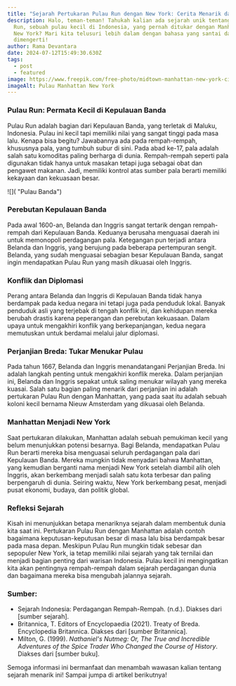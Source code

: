 ```yaml
---
title: "Sejarah Pertukaran Pulau Run dengan New York: Cerita Menarik dari Masa Lalu"
description: Halo, teman-teman! Tahukah kalian ada sejarah unik tentang Pulau
  Run, sebuah pulau kecil di Indonesia, yang pernah ditukar dengan Manhattan,
  New York? Mari kita telusuri lebih dalam dengan bahasa yang santai dan mudah
  dimengerti!
author: Rama Devantara
date: 2024-07-12T15:49:30.630Z
tags:
  - post
  - featured
image: https://www.freepik.com/free-photo/midtown-manhattan-new-york-city-usa_9655367.htm#fromView=search&page=1&position=3&uuid=bac26bb3-7583-42d9-a377-55f006cdb369
imageAlt: Pulau Manhattan New York
---
```

<!--StartFragment-->

### Pulau Run: Permata Kecil di Kepulauan Banda

Pulau Run adalah bagian dari Kepulauan Banda, yang terletak di Maluku, Indonesia. Pulau ini kecil tapi memiliki nilai yang sangat tinggi pada masa lalu. Kenapa bisa begitu? Jawabannya ada pada rempah-rempah, khususnya pala, yang tumbuh subur di sini. Pada abad ke-17, pala adalah salah satu komoditas paling berharga di dunia. Rempah-rempah seperti pala digunakan tidak hanya untuk masakan tetapi juga sebagai obat dan pengawet makanan. Jadi, memiliki kontrol atas sumber pala berarti memiliki kekayaan dan kekuasaan besar.

![]( "Pulau Banda")

### Perebutan Kepulauan Banda

Pada awal 1600-an, Belanda dan Inggris sangat tertarik dengan rempah-rempah dari Kepulauan Banda. Keduanya berusaha menguasai daerah ini untuk memonopoli perdagangan pala. Ketegangan pun terjadi antara Belanda dan Inggris, yang berujung pada beberapa pertempuran sengit. Belanda, yang sudah menguasai sebagian besar Kepulauan Banda, sangat ingin mendapatkan Pulau Run yang masih dikuasai oleh Inggris.

### Konflik dan Diplomasi

Perang antara Belanda dan Inggris di Kepulauan Banda tidak hanya berdampak pada kedua negara ini tetapi juga pada penduduk lokal. Banyak penduduk asli yang terjebak di tengah konflik ini, dan kehidupan mereka berubah drastis karena peperangan dan perebutan kekuasaan. Dalam upaya untuk mengakhiri konflik yang berkepanjangan, kedua negara memutuskan untuk berdamai melalui jalur diplomasi.

### Perjanjian Breda: Tukar Menukar Pulau

Pada tahun 1667, Belanda dan Inggris menandatangani Perjanjian Breda. Ini adalah langkah penting untuk mengakhiri konflik mereka. Dalam perjanjian ini, Belanda dan Inggris sepakat untuk saling menukar wilayah yang mereka kuasai. Salah satu bagian paling menarik dari perjanjian ini adalah pertukaran Pulau Run dengan Manhattan, yang pada saat itu adalah sebuah koloni kecil bernama Nieuw Amsterdam yang dikuasai oleh Belanda.

### Manhattan Menjadi New York

Saat pertukaran dilakukan, Manhattan adalah sebuah pemukiman kecil yang belum menunjukkan potensi besarnya. Bagi Belanda, mendapatkan Pulau Run berarti mereka bisa menguasai seluruh perdagangan pala dari Kepulauan Banda. Mereka mungkin tidak menyadari bahwa Manhattan, yang kemudian berganti nama menjadi New York setelah diambil alih oleh Inggris, akan berkembang menjadi salah satu kota terbesar dan paling berpengaruh di dunia. Seiring waktu, New York berkembang pesat, menjadi pusat ekonomi, budaya, dan politik global.

### Refleksi Sejarah

Kisah ini menunjukkan betapa menariknya sejarah dalam membentuk dunia kita saat ini. Pertukaran Pulau Run dengan Manhattan adalah contoh bagaimana keputusan-keputusan besar di masa lalu bisa berdampak besar pada masa depan. Meskipun Pulau Run mungkin tidak sebesar dan sepopuler New York, ia tetap memiliki nilai sejarah yang tak ternilai dan menjadi bagian penting dari warisan Indonesia. Pulau kecil ini mengingatkan kita akan pentingnya rempah-rempah dalam sejarah perdagangan dunia dan bagaimana mereka bisa mengubah jalannya sejarah.

### Sumber:

* Sejarah Indonesia: Perdagangan Rempah-Rempah. (n.d.). Diakses dari \[sumber sejarah].
* Britannica, T. Editors of Encyclopaedia (2021). Treaty of Breda. Encyclopedia Britannica. Diakses dari \[sumber Britannica].
* Milton, G. (1999). *Nathaniel's Nutmeg: Or, The True and Incredible Adventures of the Spice Trader Who Changed the Course of History*. Diakses dari \[sumber buku].

Semoga informasi ini bermanfaat dan menambah wawasan kalian tentang sejarah menarik ini! Sampai jumpa di artikel berikutnya!

<!--EndFragment-->